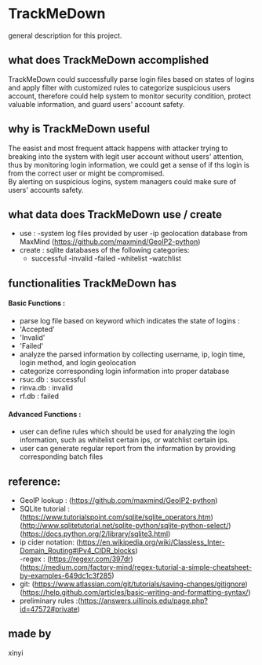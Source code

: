 # TrackMeDown 
general description for this project.
<br/>

## what does TrackMeDown accomplished 
TrackMeDown could successfully parse login files based on states of logins and apply filter with customized rules to categorize suspicious users account, therefore could help system to monitor security condition, protect valuable information, and guard users' account safety. <br/>

## why is TrackMeDown useful 
The easist and most frequent attack happens with attacker trying to breaking into the system with legit user account without users' attention, thus by monitoring login information, we could get a sense of if ths login is from the correct user or might be compromised. <br/>
By alerting on suspicious logins, system managers could make sure of users' accounts safety. <br/>

## what data does TrackMeDown use / create 
- use :
  -system log files provided by user 
  -ip geolocation database from MaxMind (https://github.com/maxmind/GeoIP2-python)
- create :
sqlite databases of the following categories:
  - successful 
  -invalid 
  -failed
  -whitelist
  -watchlist 
 
 ## functionalities TrackMeDown has 
 #### Basic Functions :
 - parse log file based on keyword which indicates the state of logins :
  - 'Accepted' 
  - 'Invalid'
  - 'Failed'
 - analyze the parsed information by collecting username, ip, login time, login method, and login geolocation 
 - categorize corresponding login information into proper database
  - rsuc.db : successful 
  - rinva.db : invalid 
  - rf.db : failed 
 #### Advanced Functions :
 - user can define rules which should be used for analyzing the login information, such as whitelist certain ips, or watchlist certain ips. 
 - user can generate regular report from the information by providing corresponding batch files 
 
 ## reference:
 - GeoIP lookup : (https://github.com/maxmind/GeoIP2-python)
 - SQLite tutorial : 
 (https://www.tutorialspoint.com/sqlite/sqlite_operators.htm) <br/>
 (http://www.sqlitetutorial.net/sqlite-python/sqlite-python-select/) <br/>
 (https://docs.python.org/2/library/sqlite3.html) <br/>
 - ip cider notation: (https://en.wikipedia.org/wiki/Classless_Inter-Domain_Routing#IPv4_CIDR_blocks) <br/> 
 -regex : (https://regexr.com/397dr) </br>
 (https://medium.com/factory-mind/regex-tutorial-a-simple-cheatsheet-by-examples-649dc1c3f285) <br/>
 - git: (https://www.atlassian.com/git/tutorials/saving-changes/gitignore) <br/>
 (https://help.github.com/articles/basic-writing-and-formatting-syntax/) <br/> 
 - preliminary rules :(https://answers.uillinois.edu/page.php?id=47572#private) <br/>
 
 ## made by 
 xinyi 
  
 

